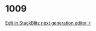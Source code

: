 # 1009

[Edit in StackBlitz next generation editor ⚡️](https://stackblitz.com/~/github.com/joey-goodjob/1009)